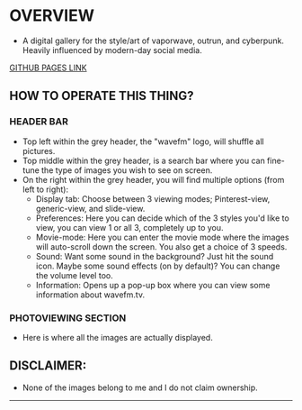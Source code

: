 # OVERVIEW

- A digital gallery for the style/art of vaporwave, outrun, and cyberpunk. Heavily influenced by modern-day social media.

[GITHUB PAGES LINK](https://joshem96.github.io/Wave)

## HOW TO OPERATE THIS THING?

### HEADER BAR

- Top left within the grey header, the "wavefm" logo, will shuffle all pictures.
- Top middle within the grey header, is a search bar where you can fine-tune the type of images you wish to see on screen.
- On the right within the grey header, you will find multiple options (from left to right):
    - Display tab: Choose between 3 viewing modes; Pinterest-view, generic-view, and slide-view.
    - Preferences: Here you can decide which of the 3 styles you'd like to view, you can view 1 or all 3, completely up to you.
    - Movie-mode: Here you can enter the movie mode where the images will auto-scroll down the screen. You also get a choice of 3 speeds.
    - Sound: Want some sound in the background? Just hit the sound icon. Maybe some sound effects (on by default)? You can change the volume level too.
    - Information: Opens up a pop-up box where you can view some information about wavefm.tv.

### PHOTOVIEWING SECTION

- Here is where all the images are actually displayed.

## DISCLAIMER:

- None of the images belong to me and I do not claim ownership.

--- --- ---


